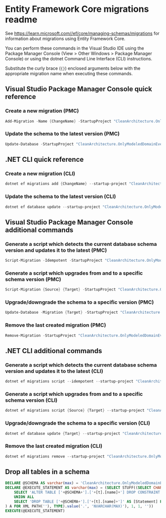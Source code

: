 # Entity Framework Core migrations readme

See <https://learn.microsoft.com//ef/core/managing-schemas/migrations> for information about migrations using Entity Framework Core.

You can perform these commands in the Visual Studio IDE using the Package Manager Console (View > Other Windows > Package Manager Console) or using the dotnet Command Line Interface (CLI) instructions.

Substitute the curly brace (`{}`) enclosed arguments below with the appropriate migration name when executing these commands.

## Visual Studio Package Manager Console quick reference

### Create a new migration (PMC)

```powershell
Add-Migration -Name {ChangeName} -StartupProject "CleanArchitecture.OnlyModeledDomainEvents.Api" -Project "CleanArchitecture.OnlyModeledDomainEvents.Infrastructure"
```

### Update the schema to the latest version (PMC)

```powershell
Update-Database -StartupProject "CleanArchitecture.OnlyModeledDomainEvents.Api" -Project "CleanArchitecture.OnlyModeledDomainEvents.Infrastructure"
```

## .NET CLI quick reference

### Create a new migration (CLI)

```powershell
dotnet ef migrations add {ChangeName} --startup-project "CleanArchitecture.OnlyModeledDomainEvents.Api" --project "CleanArchitecture.OnlyModeledDomainEvents.Infrastructure"
```

### Update the schema to the latest version (CLI)

```powershell
dotnet ef database update --startup-project "CleanArchitecture.OnlyModeledDomainEvents.Api" --project "CleanArchitecture.OnlyModeledDomainEvents.Infrastructure"
```

## Visual Studio Package Manager Console additional commands

### Generate a script which detects the current database schema version and updates it to the latest (PMC)

```powershell
Script-Migration -Idempotent -StartupProject "CleanArchitecture.OnlyModeledDomainEvents.Api" -Project "CleanArchitecture.OnlyModeledDomainEvents.Infrastructure"
```

### Generate a script which upgrades from and to a specific schema version (PMC)

```powershell
Script-Migration {Source} {Target} -StartupProject "CleanArchitecture.OnlyModeledDomainEvents.Api" -Project "CleanArchitecture.OnlyModeledDomainEvents.Infrastructure"
```

### Upgrade/downgrade the schema to a specific version (PMC)

```powershell
Update-Database -Migration {Target} -StartupProject "CleanArchitecture.OnlyModeledDomainEvents.Api" -Project "CleanArchitecture.OnlyModeledDomainEvents.Infrastructure"
```

### Remove the last created migration (PMC)

```powershell
Remove-Migration -StartupProject "CleanArchitecture.OnlyModeledDomainEvents.Api" -Project "CleanArchitecture.OnlyModeledDomainEvents.Infrastructure"
```

## .NET CLI additional commands

### Generate a script which detects the current database schema version and updates it to the latest (CLI)

```powershell
dotnet ef migrations script --idempotent --startup-project "CleanArchitecture.OnlyModeledDomainEvents.Api" --project "CleanArchitecture.OnlyModeledDomainEvents.Infrastructure"
```

### Generate a script which upgrades from and to a specific schema version (CLI)

```powershell
dotnet ef migrations script {Source} {Target} --startup-project "CleanArchitecture.OnlyModeledDomainEvents.Api" --project "CleanArchitecture.OnlyModeledDomainEvents.Infrastructure"
```

### Upgrade/downgrade the schema to a specific version (CLI)

```powershell
dotnet ef database update {Target} --startup-project "CleanArchitecture.OnlyModeledDomainEvents.Api" --project "CleanArchitecture.OnlyModeledDomainEvents.Infrastructure"
```

### Remove the last created migration (CLI)

```powershell
dotnet ef migrations remove --startup-project "CleanArchitecture.OnlyModeledDomainEvents.Api" --project "CleanArchitecture.OnlyModeledDomainEvents.Infrastructure"
```

## Drop all tables in a schema

```sql
DECLARE @SCHEMA AS varchar(max) = 'CleanArchitecture.OnlyModeledDomainEvents'
DECLARE @EXECUTE_STATEMENT AS varchar(max) = (SELECT STUFF((SELECT CHAR(13) + CHAR(10) + [Statement] FROM (
    SELECT 'ALTER TABLE ['+@SCHEMA+'].['+[t].[name]+'] DROP CONSTRAINT ['+[fk].[name]+']' AS [Statement] FROM [sys].[foreign_keys] AS [fk] INNER JOIN [sys].[tables] AS [t] ON [t].[object_id] = [fk].[parent_object_id] INNER JOIN [sys].[schemas] AS [s] ON [s].[schema_id] = [t].[schema_id] WHERE [s].[name] = @SCHEMA
    UNION ALL
    SELECT 'DROP TABLE ['+@SCHEMA+'].['+[t].[name]+']' AS [Statement] FROM [sys].[tables] AS [t] INNER JOIN [sys].[schemas] AS [s] ON [s].[schema_id] = [t].[schema_id] WHERE [s].[name] = @SCHEMA
) A FOR XML PATH(''), TYPE).value('.', 'NVARCHAR(MAX)'), 1, 1, ''))
EXECUTE(@EXECUTE_STATEMENT)
```
